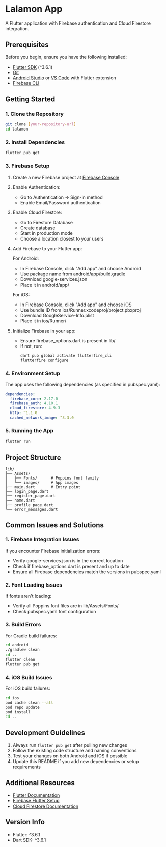# Lalamon App

A Flutter application with Firebase authentication and Cloud Firestore integration.

## Prerequisites

Before you begin, ensure you have the following installed:
- [Flutter SDK](https://docs.flutter.dev/get-started/install) (^3.6.1)
- [Git](https://git-scm.com/downloads)
- [Android Studio](https://developer.android.com/studio) or [VS Code](https://code.visualstudio.com/) with Flutter extension
- [Firebase CLI](https://firebase.google.com/docs/cli#install_the_firebase_cli)

## Getting Started

### 1. Clone the Repository

```bash
git clone [your-repository-url]
cd lalamon
```

### 2. Install Dependencies

```bash
flutter pub get
```

### 3. Firebase Setup

1. Create a new Firebase project at [Firebase Console](https://console.firebase.google.com/)

2. Enable Authentication:
   - Go to Authentication → Sign-in method
   - Enable Email/Password authentication

3. Enable Cloud Firestore:
   - Go to Firestore Database
   - Create database
   - Start in production mode
   - Choose a location closest to your users

4. Add Firebase to your Flutter app:
   
   For Android:
   - In Firebase Console, click "Add app" and choose Android
   - Use package name from android/app/build.gradle
   - Download google-services.json
   - Place it in android/app/
   
   For iOS:
   - In Firebase Console, click "Add app" and choose iOS
   - Use bundle ID from ios/Runner.xcodeproj/project.pbxproj
   - Download GoogleService-Info.plist
   - Place it in ios/Runner/

5. Initialize Firebase in your app:
   - Ensure firebase_options.dart is present in lib/
   - If not, run:
     ```bash
     dart pub global activate flutterfire_cli
     flutterfire configure
     ```

### 4. Environment Setup

The app uses the following dependencies (as specified in pubspec.yaml):
```yaml
dependencies:
  firebase_core: 2.17.0
  firebase_auth: 4.10.1
  cloud_firestore: 4.9.3
  http: ^1.1.0
  cached_network_image: ^3.3.0
```

### 5. Running the App

```bash
flutter run
```

## Project Structure

```
lib/
├── Assets/
│   ├── Fonts/      # Poppins font family
│   └── images/     # App images
├── main.dart       # Entry point
├── login_page.dart
├── register_page.dart
├── home.dart
├── profile_page.dart
└── error_messages.dart
```

## Common Issues and Solutions

### 1. Firebase Integration Issues

If you encounter Firebase initialization errors:
- Verify google-services.json is in the correct location
- Check if firebase_options.dart is present and up to date
- Ensure all Firebase dependencies match the versions in pubspec.yaml

### 2. Font Loading Issues

If fonts aren't loading:
- Verify all Poppins font files are in lib/Assets/Fonts/
- Check pubspec.yaml font configuration

### 3. Build Errors

For Gradle build failures:
```bash
cd android
./gradlew clean
cd ..
flutter clean
flutter pub get
```

### 4. iOS Build Issues

For iOS build failures:
```bash
cd ios
pod cache clean --all
pod repo update
pod install
cd ..
```

## Development Guidelines

1. Always run `flutter pub get` after pulling new changes
2. Follow the existing code structure and naming conventions
3. Test your changes on both Android and iOS if possible
4. Update this README if you add new dependencies or setup requirements

## Additional Resources

- [Flutter Documentation](https://docs.flutter.dev/)
- [Firebase Flutter Setup](https://firebase.google.com/docs/flutter/setup)
- [Cloud Firestore Documentation](https://firebase.google.com/docs/firestore)

## Version Info

- Flutter: ^3.6.1
- Dart SDK: ^3.6.1
